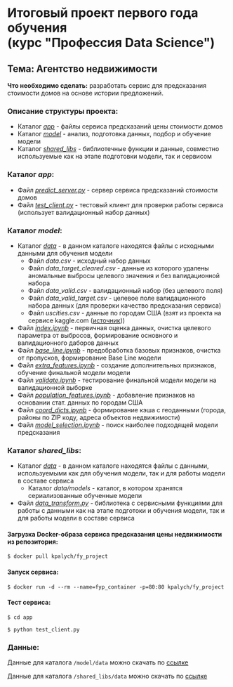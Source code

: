 # Итоговый проект первого года обучения <br /> (курс "Профессия Data Science")
## Тема: Агентство недвижимости

**Что необходимо сделать:** разработать сервис для предсказания стоимости домов на основе истории предложений.

### Описание структуры проекта:

* Каталог *[app](https://github.com/kpalych/fy_project/blob/master/app)* - файлы сервиса предсказаний цены стоимости домов
* Каталог *[model](https://github.com/kpalych/fy_project/blob/master/model)* - анализ, подготовка данных, подбор и обучение модели
* Каталог *[shared_libs](https://github.com/kpalych/fy_project/blob/master/shared_libs)* - библиотечные функции и данные, совместно используемые как на этапе подготовки модели, так и сервисом

### Каталог *app*:

* Файл *[predict_server.py](https://github.com/kpalych/fy_project/blob/master/app/predict_server.py)* - сервер сервиса предсказаний стоимости домов
* Файл *[test_client.py](https://github.com/kpalych/fy_project/blob/master/app/test_client.py)* - тестовый клиент для проверки работы сервиса (использует валидационный набор данных)

### Каталог *model*:

* Каталог *[data](https://github.com/kpalych/fy_project/blob/master/model/data)* - в данном каталоге находятся файлы с исходными данными для обучения модели
    * Файл *data.csv* - исходный набор данных
    * Файл *data_target_cleared.csv* - данные из которого удалены аномальные выбросы целевого значения и без валидационной набора
    * Файл *data_valid.csv* - валидационный набор (без целевого поля)
    * Файл *data_valid_target.csv* - целевое поле валидационного набора данных (для проверки качество предсказания сервиса)
    * Файл *uscities.csv* - данные по городам США (взят из проекта на сервисе kaggle.com ([источник](https://www.kaggle.com/datasets/sergejnuss/united-states-cities-database)))
* Файл *[index.ipynb](https://github.com/kpalych/fy_project/blob/master/model/index.ipynb)* - первичная оценка данных, очистка целевого параметра от выбросов, формирование основного и валидационного даборов данных
* Файл *[base_line.ipynb](https://github.com/kpalych/fy_project/blob/master/model/base_line.ipynb)* - предобработка базовых признаков, очистка от пропусков, формирование Base Line модели
* Файл *[extra_features.ipynb](https://github.com/kpalych/fy_project/blob/master/model/extra_features.ipynb)* - создание дополнительных признаков, обучение финальной модели модели
* Файл *[validate.ipynb](https://github.com/kpalych/fy_project/blob/master/model/validate.ipynb)* - тестирование финальной модели модели на валидационной выборке
* Файл *[population_features.ipynb](https://github.com/kpalych/fy_project/blob/master/model/population_features.ipynb)* - добавление признаков на основании стат. данных по городам США
* Файл *[coord_dicts.ipynb](https://github.com/kpalych/fy_project/blob/master/model/coord_dicts.ipynb)* - формирование кэша с геоданными (города, районы по ZIP коду, адреса объектов недвижимости)
* Файл *[model_selection.ipynb](https://github.com/kpalych/fy_project/blob/master/model/model_selection.ipynb)* - поиск наиболее подходящей модели предсказания

### Каталог *shared_libs*:

* Каталог *[data](https://github.com/kpalych/fy_project/blob/master/shared_libs/data)* - в данном каталоге находятся файлы с данными, используемыми как для обучения модели, так и для работы модели в составе сервиса
    * Каталог *data/models* - каталог, в котором хранятся сериализованные обученные модели
* Файл *[data_transform.py](https://github.com/kpalych/fy_project/blob/master/shared_libs/data_transform.py)* - библиотека с сервисными функциями для работы с данными как на этапе подготоки и обучения модели, так и для работы модели в составе сервиса

#### Загрузка Docker-образа сервиса предсказания цены недвижимости из репозитория:

`$ docker pull kpalych/fy_project`

#### Запуск сервиса:

`$ docker run -d --rm --name=fyp_container -p=80:80 kpalych/fy_project`

#### Тест сервиса:

`$ cd app`

`$ python test_client.py`

### Данные:

Данные для каталога `/model/data` можно скачать по [ссылке](https://disk.yandex.com/d/7MTBHrgHyIQXJg)

Данные для каталога `/shared_libs/data` можно скачать по [ссылке](https://disk.yandex.com/d/FfP-ZVKgRPAViw)

